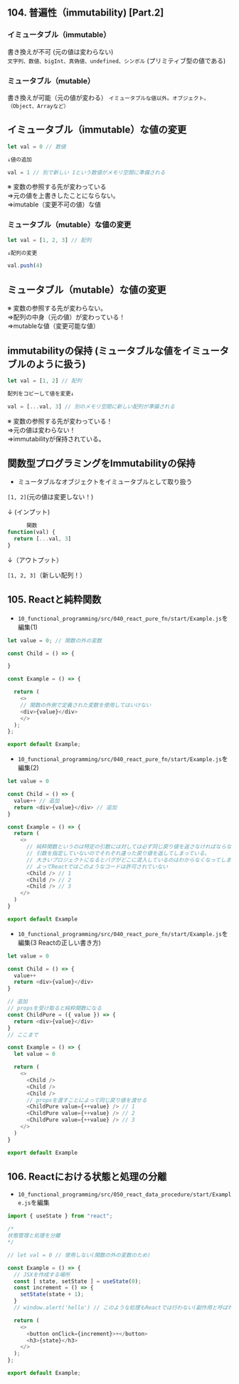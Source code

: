 ## 104. 普遍性（immutability) [Part.2]

### イミュータブル（immutable）

書き換えが不可 (元の値は変わらない)<br>
`文字列、数値、bigInt、真偽値、undefined、シンボル` (プリミティブ型の値である)<br>

### ミュータブル（mutable）

書き換えが可能（元の値が変わる）
`イミュータブルな値以外。オブジェクト。（Object、Arrayなど）`<br>

## イミュータブル（immutable）な値の変更

```js:sample.js
let val = 0 // 数値

↓値の追加

val = 1 // 別で新しい 1という数値がメモリ空間に準備される
```

※ 変数の参照する先が変わっている<br>
  =>元の値を上書きしたことにならない。<br>
  =>imutable（変更不可の値）な値<br>

### ミュータブル（mutable）な値の変更

```js:sample.js
let val = [1, 2, 3] // 配列

↓配列の変更

val.push(4)
```

## ミュータブル（mutable）な値の変更

※ 変数の参照する先が変わらない。<br>
  =>配列の中身（元の値）が変わっている！<br>
  =>mutableな値（変更可能な値）<br>


## immutabilityの保持 (ミュータブルな値をイミュータブルのように扱う)

```js:sample.js
let val = [1, 2] // 配列

配列をコピーして値を変更↓

val = [...val, 3] // 別のメモリ空間に新しい配列が準備される
```

※ 変数の参照する先が変わっている！<br>
  =>元の値は変わらない！<br>
  =>immutabilityが保持されている。<br>

## 関数型プログラミングをImmutabilityの保持

+ ミュータブルなオブジェクトをイミュータブルとして取り扱う<br>

`[1, 2]`(元の値は変更しない！)<br>

↓ (インプット)<br>

```js:sample.js
      関数
function(val) {
  return [...val, 3]
}
```

↓（アウトプット）<br>

`[1, 2, 3]`（新しい配列！）<br>

## 105. Reactと純粋関数

+ `10_functional_programming/src/040_react_pure_fn/start/Example.js`を編集(1)<br>

```js:Example.js
let value = 0; // 関数の外の変数

const Child = () => {

}

const Example = () => {

  return (
    <>
    // 関数の外側で定義された変数を使用してはいけない
    <div>{value}</div>
    </>
  );
};

export default Example;
```

+ `10_functional_programming/src/040_react_pure_fn/start/Example.js`を編集(2)<br>

```js:Example.js
let value = 0

const Child = () => {
  value++ // 追加
  return <div>{value}</div> // 追加
}

const Example = () => {
  return (
    <>
      // 純粋関数というのは特定の引数には対しては必ず同じ戻り値を返さなければならないが。。。
      // 引数を指定していないのでそれぞれ違った戻り値を返してしまっている。
      // 大きいプロジェクトになるとバグがどこに混入しているのはわからなくなってしまう。
      // よってReactではこのようなコードは許可されていない
      <Child /> // 1
      <Child /> // 2
      <Child /> // 3
    </>
  )
}

export default Example
```

+ `10_functional_programming/src/040_react_pure_fn/start/Example.js`を編集(3 Reactの正しい書き方)<br>

```js:Example.js
let value = 0

const Child = () => {
  value++
  return <div>{value}</div>
}

// 追加
// propsを受け取ると純粋関数になる
const ChildPure = ({ value }) => {
  return <div>{value}</div>
}
// ここまで

const Example = () => {
  let value = 0

  return (
    <>
      <Child />
      <Child />
      <Child />
      // propsを渡すことによって同じ戻り値を渡せる
      <ChildPure value={++value} /> // 1
      <ChildPure value={++value} /> // 2
      <ChildPure value={++value} /> // 3
    </>
  )
}

export default Example
```

## 106. Reactにおける状態と処理の分離

+ `10_functional_programming/src/050_react_data_procedure/start/Example.js`を編集<br>

```js:Example.js
import { useState } from "react";

/*
状態管理と処理を分離
*/

// let val = 0 // 使用しない(関数の外の変数のため)

const Example = () => {
  // JSXを作成する場所
  const [ state, setState ] = useState(0);
  const increment = () => {
    setState(state + 1);
  }
  // window.alert('hello') // このような処理もReactでは行わない(副作用と呼ばれる useEffect()などを使って代用することとなる)

  return (
    <>
      <button onClick={increment}>+</button>
      <h3>{state}</h3>
    </>
  );
};

export default Example;
```
